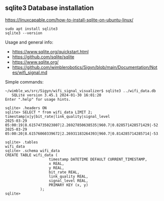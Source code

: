 ## sqlite3 Database installation

https://linuxcapable.com/how-to-install-sqlite-on-ubuntu-linux/
```
sudo apt install sqlite3
sqlite3 --version
```

Usage and general info:
- https://www.sqlite.org/quickstart.html
- https://github.com/sqlite/sqlite
- https://www.sqlite.org/
- https://github.com/wimblerobotics/Sigyn/blob/main/Documentation/Notes/wifi_signal.md

Simple commands:
```
~/wimble_ws/src/Sigyn/wifi_signal_visualizer$ sqlite3 ../wifi_data.db
   SQLite version 3.45.1 2024-01-30 16:01:20
Enter ".help" for usage hints.

sqlite> .headers ON
sqlite> SELECT * from wifi_data LIMIT 2;
timestamp|x|y|bit_rate|link_quality|signal_level
2025-03-29 05:00:19|8.61574735023807|2.26927850638535|960.7|0.828571428571429|-52.0
2025-03-29 05:00:20|8.61576060339672|2.26931183264393|960.7|0.814285714285714|-53.0

sqlite> .tables
wifi_data
sqlite> .schema wifi_data
CREATE TABLE wifi_data (
                    timestamp DATETIME DEFAULT CURRENT_TIMESTAMP,
                    x REAL,
                    y REAL,
                    bit_rate REAL,
                    link_quality REAL,
                    signal_level REAL,
                    PRIMARY KEY (x, y)
                );
sqlite> 
```

